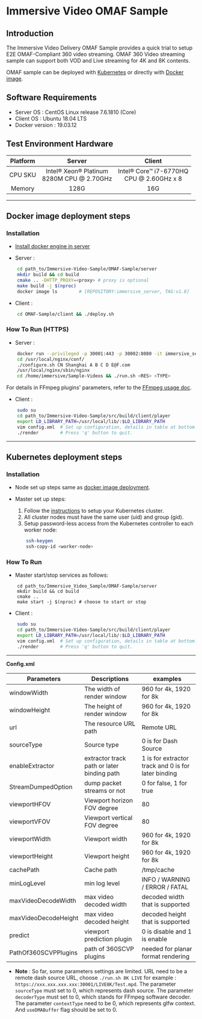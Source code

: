 # Immersive Video OMAF Sample

## Introduction
   The Immersive Video Delivery OMAF Sample provides a quick trial to setup E2E OMAF-Compliant 360 video streaming. OMAF 360 Video streaming sample can support both VOD and Live streaming for 4K and 8K contents.

   OMAF sample can be deployed with [Kubernetes](#kubernetes-deployment-steps) or directly with [Docker image](#docker-image-deployment-steps).

## Software Requirements

 - Server OS : CentOS Linux release 7.6.1810 (Core)
 - Client OS : Ubuntu 18.04 LTS
 - Docker version : 19.03.12

## Test Environment Hardware
| Platform | Server | Client |
|:----:|:----:|:----:|
| CPU SKU | Intel® Xeon® Platinum<br>8280M CPU @ 2.70GHz | Intel® Core™ i7-6770HQ<br>CPU @ 2.60GHz x 8 |
| Memory | 128G | 16G |

---

## Docker image deployment steps

### Installation

- [Install docker engine in server](https://docs.docker.com/install)

- Server :
```bash
    cd path_to/Immersive-Video-Sample/OMAF-Sample/server
    mkdir build && cd build
    cmake .. -DHTTP_PROXY=<proxy> # proxy is optional
    make build -j $(nproc)
    docker image ls        # [REPOSITORY:immersive_server, TAG:v1.8]
```

- Client :
```bash
    cd OMAF-Sample/client && ./deploy.sh
```

### How To Run (HTTPS)

- Server :
```bash
    docker run --privileged -p 30001:443 -p 30002:8080 -it immersive_server:v1.8 bash  # Map the port.
    cd /usr/local/nginx/conf/
    ./configure.sh CN Shanghai A B C D E@F.com                                     # './configure.sh -h' for details.
    /usr/local/nginx/sbin/nginx                                                    # Start nginx.
    cd /home/immersive/Sample-Videos && ./run.sh <RES> <TYPE>                      # <RES>:[4K,8K] <TYPE>:[LIVE,VOD]
```

For details in FFmpeg plugins' parameters, refer to the [FFmpeg usage doc](../src/doc/Immersive_Video_Delivery_FFmpeg_usage.md).

- Client :
```bash
    sudo su
    cd path_to/Immersive-Video-Sample/src/build/client/player
    export LD_LIBRARY_PATH=/usr/local/lib/:$LD_LIBRARY_PATH
    vim config.xml  # Set up configuration, details in table at bottom.
    ./render        # Press 'q' button to quit.
```

---

## Kubernetes deployment steps

### Installation

 - Node set up steps same as [docker image deployment](#docker-image-deployment-steps).

 - Master set up steps:
    1. Follow the [instructions](https://kubernetes.io/docs/setup) to setup your Kubernetes cluster.
    2. All cluster nodes must have the same user (uid) and group (gid).
    3. Setup password-less access from the Kubernetes controller to each worker node:
    ```bash
        ssh-keygen
        ssh-copy-id <worker-node>
    ```


### How To Run
 - Master start/stop services as follows:
```
    cd path_to/Immersive_Video_Sample/OMAF-Sample/server
    mkdir build && cd build
    cmake ..
    make start -j $(nproc) # choose to start or stop
```

- Client :
```bash
    sudo su
    cd path_to/Immersive-Video-Sample/src/build/client/player
    export LD_LIBRARY_PATH=/usr/local/lib/:$LD_LIBRARY_PATH
    vim config.xml  # Set up configuration, details in table at bottom.
    ./render        # Press 'q' button to quit.
```

---

**Config.xml**

| **Parameters** | **Descriptions** | **examples** |
| --- | --- | --- |
| windowWidth | The width of render window | 960 for 4k, 1920 for 8k |
| windowHeight | The height of render window  | 960 for 4k, 1920 for 8k  |
| url | The resource URL path | Remote URL |
| sourceType | Source type | 0 is for Dash Source |
| enableExtractor | extractor track path or later binding path | 1 is for extractor track and 0 is for later binding |
| StreamDumpedOption | dump packet streams or not | 0 for false, 1 for true |
| viewportHFOV | Viewport horizon FOV degree | 80 |
| viewportVFOV | Viewport vertical FOV degree | 80 |
| viewportWidth | Viewport width | 960 for 4k, 1920 for 8k |
| viewportHeight | Viewport height | 960 for 4k, 1920 for 8k |
| cachePath | Cache path | /tmp/cache |
| minLogLevel | min log level | INFO / WARNING / ERROR / FATAL |
| maxVideoDecodeWidth | max video decoded width | decoded width that is supported |
| maxVideoDecodeHeight | max video decoded height | decoded height that is supported |
| predict | viewport prediction plugin | 0 is disable and 1 is enable |
| PathOf360SCVPPlugins | path of 360SCVP plugins | needed for planar format rendering |

   - **Note** : So far, some parameters settings are limited. URL need to be a remote dash source URL, choose `./run.sh 8K LIVE` for example : `https://xxx.xxx.xxx.xxx:30001/LIVE8K/Test.mpd`. The parameter `sourceType` must set to 0, which represents dash source. The parameter `decoderType` must set to 0, which stands for FFmpeg software decoder. The parameter `contextType` need to be 0, which represents glfw context. And `useDMABuffer` flag should be set to 0.
